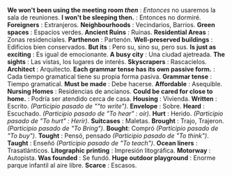 **We won't been using the meeting room *then*** : *Entonces* no usaremos la sala de reuniones.
**I won't be sleeping then.** : Entonces no dormiré.
**Foreigners** : Extranjeros.
**Neighbourhoods** : Vecindarios, Barrios.
**Green spaces** : Espacios verdes.
**Ancient Ruins** : Ruinas.
**Residential Areas** : Zonas residenciales.
**Parthenon** : Partenón.
**Well-preserved buildings** : Edificios bien conservados.
**But its** : Pero su, sino su, pero sus.
**Is just as exciting** : Es igual de emocionante.
**A busy city** : Una ciudad ajetreada.
**The sights** : Las vistas, los lugares de interés.
**Skyscrapers** : Rascacielos.
**Architect** : Arquitecto.
**Each grammar tense has its own passive form.** : Cada tiempo gramatical tiene su propia forma pasiva.
**Grammar tense** : Tiempo gramatical.
**Must be made** : Debe hacerse.
**Affordable** : Asequible.
**Nursing Homes** : Residencias de ancianos.
**Could be cared for close to home.** : Podría ser atendido cerca de casa.
**Housing** : Vivienda.
**Written** : Escrito. *(Participio pasado de ""to write")*.
**Envelope** : Sobre.
**Heard** : Escuchado. *(Participio pasado de "To hear" : oír)*.
**Hurt** : Herido. *(Participio pasado de "To hurt" : Herir)*.
**Suitcases** : Maletas.
**Brought** : Trajo, Trajeron.  *(Participio pasado de "To Bring")*.
**Bought**: Compró *(Participio pasado de "To buy")*.
**Tought** : Pensó, pensado *(Participio pasado de "To think")*.
**Taught** : Enseñó *(Participio pasado de "To teach")*.
**Ocean liners** : Trasatlánticos.
**Litographic printing** : Impresión litográfica.
**Motorway** : Autopista.
**Was founded** : Se fundó.
**Huge outdoor playground** : Enorme parque infantil al aire libre.
**Scarce** : Escasos.